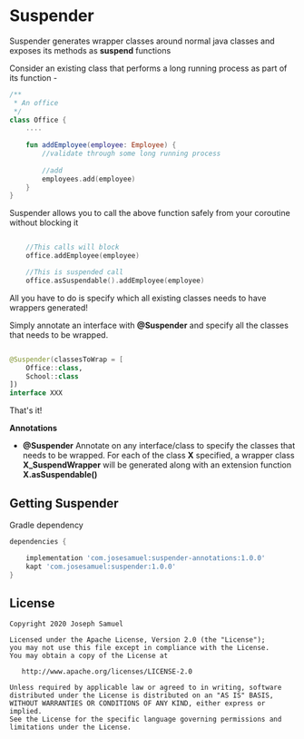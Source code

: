 # Suspender

Suspender generates wrapper classes around normal java classes and exposes its methods as **suspend** functions


Consider an existing class that performs a long running process as part of its function - 

```kotlin
/**
 * An office
 */
class Office {
	....
	
    fun addEmployee(employee: Employee) {
        //validate through some long running process
        
        //add
        employees.add(employee)
    }
}

```

Suspender allows you to call the above function safely from your coroutine without blocking it


```kotlin

    //This calls will block
    office.addEmployee(employee)

	//This is suspended call
    office.asSuspendable().addEmployee(employee)
```

All you have to do is specify which all existing classes needs to have wrappers generated!

Simply annotate an interface with **@Suspender** and specify all the classes that needs to be wrapped.

```kotlin

@Suspender(classesToWrap = [
    Office::class, 
    School::class
])
interface XXX

```

That's it! 


**Annotations**

* **@Suspender** Annotate on any interface/class to specify the classes that needs to be wrapped. For each of the class **X** specified, a wrapper class **X_SuspendWrapper** will be generated along with an extension function **X.asSuspendable()**




Getting Suspender
--------

Gradle dependency

```groovy
dependencies {

    implementation 'com.josesamuel:suspender-annotations:1.0.0'
    kapt 'com.josesamuel:suspender:1.0.0'
}
```


License
-------

    Copyright 2020 Joseph Samuel

    Licensed under the Apache License, Version 2.0 (the "License");
    you may not use this file except in compliance with the License.
    You may obtain a copy of the License at

       http://www.apache.org/licenses/LICENSE-2.0

    Unless required by applicable law or agreed to in writing, software
    distributed under the License is distributed on an "AS IS" BASIS,
    WITHOUT WARRANTIES OR CONDITIONS OF ANY KIND, either express or implied.
    See the License for the specific language governing permissions and
    limitations under the License.


